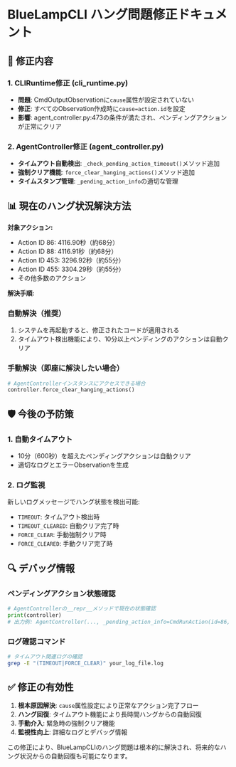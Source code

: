 # BlueLampCLI ハング問題修正ドキュメント

## 🔧 修正内容

### 1. CLIRuntime修正 (cli_runtime.py)
- **問題**: CmdOutputObservationに`cause`属性が設定されていない
- **修正**: すべてのObservation作成時に`cause=action.id`を設定
- **影響**: agent_controller.py:473の条件が満たされ、ペンディングアクションが正常にクリア

### 2. AgentController修正 (agent_controller.py)
- **タイムアウト自動検出**: `_check_pending_action_timeout()`メソッド追加
- **強制クリア機能**: `force_clear_hanging_actions()`メソッド追加
- **タイムスタンプ管理**: `_pending_action_info`の適切な管理

## 📊 現在のハング状況解決方法

**対象アクション:**
- Action ID 86: 4116.90秒（約68分）
- Action ID 88: 4116.91秒（約68分）  
- Action ID 453: 3296.92秒（約55分）
- Action ID 455: 3304.29秒（約55分）
- その他多数のアクション

**解決手順:**

### 自動解決（推奨）
1. システムを再起動すると、修正されたコードが適用される
2. タイムアウト検出機能により、10分以上ペンディングのアクションは自動クリア

### 手動解決（即座に解決したい場合）
```python
# AgentControllerインスタンスにアクセスできる場合
controller.force_clear_hanging_actions()
```

## 🛡️ 今後の予防策

### 1. 自動タイムアウト
- 10分（600秒）を超えたペンディングアクションは自動クリア
- 適切なログとエラーObservationを生成

### 2. ログ監視
新しいログメッセージでハング状態を検出可能:
- `TIMEOUT`: タイムアウト検出時
- `TIMEOUT_CLEARED`: 自動クリア完了時
- `FORCE_CLEAR`: 手動強制クリア時
- `FORCE_CLEARED`: 手動クリア完了時

## 🔍 デバッグ情報

### ペンディングアクション状態確認
```python
# AgentControllerの__repr__メソッドで現在の状態確認
print(controller)
# 出力例: AgentController(..., _pending_action_info=CmdRunAction(id=86, elapsed=4116.90s))
```

### ログ確認コマンド
```bash
# タイムアウト関連ログの確認
grep -E "(TIMEOUT|FORCE_CLEAR)" your_log_file.log
```

## ✅ 修正の有効性

1. **根本原因解決**: `cause`属性設定により正常なアクション完了フロー
2. **ハング回復**: タイムアウト機能により長時間ハングからの自動回復
3. **手動介入**: 緊急時の強制クリア機能
4. **監視性向上**: 詳細なログとデバッグ情報

この修正により、BlueLampCLIのハング問題は根本的に解決され、将来的なハング状況からの自動回復も可能になります。